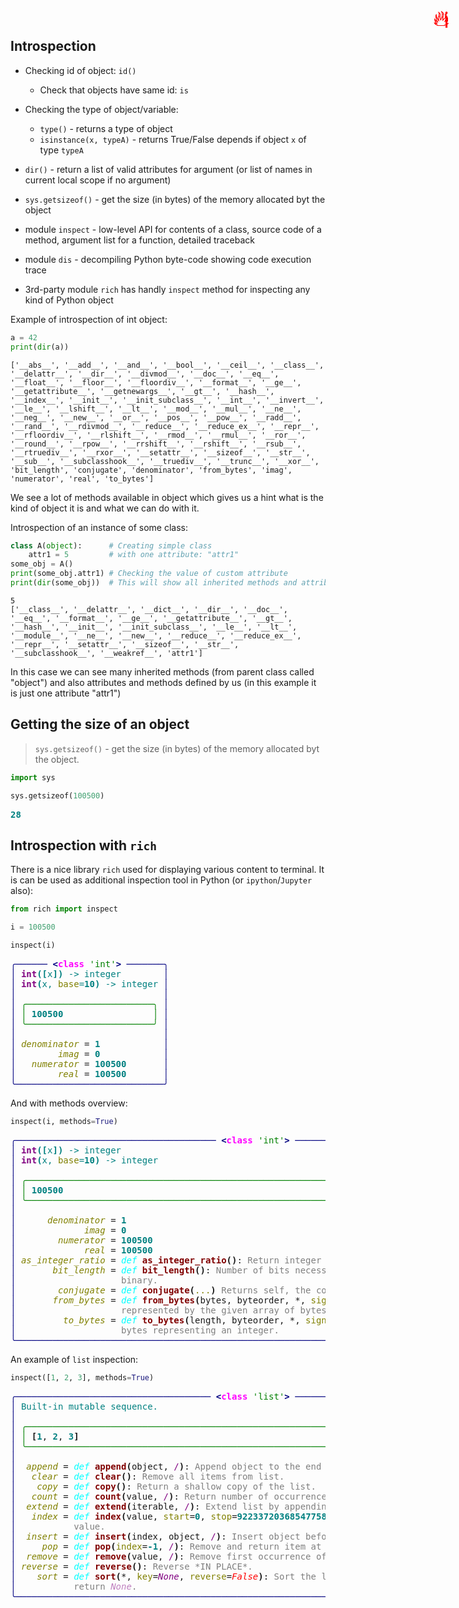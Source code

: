 ## Introspection

<span title="This is important" style="position: absolute; top: 25px; right: 30px; font-size: 250%; color:red">ℹ️</span>

* Checking id of object: `id()`
    * Check that objects have same id: `is`
* Checking the type of object/variable:
    * ```type()``` - returns a type of object
    * ```isinstance(x, typeA)``` - returns True/False depends if object ```x``` of type ```typeA```

* ```dir()``` - return a list of valid attributes for argument (or list of names in current local scope if no argument)
* `sys.getsizeof()` - get the size (in bytes) of the memory allocated byt the object
* module `inspect` - low-level API for contents of a class, source code of a method, argument list for a function, detailed traceback
* module `dis` - decompiling Python byte-code showing code execution trace
* 3rd-party module `rich` has handly `inspect` method for inspecting any kind of Python object

Example of introspection of int object:


```python
a = 42
print(dir(a))
```

    ['__abs__', '__add__', '__and__', '__bool__', '__ceil__', '__class__', '__delattr__', '__dir__', '__divmod__', '__doc__', '__eq__', '__float__', '__floor__', '__floordiv__', '__format__', '__ge__', '__getattribute__', '__getnewargs__', '__gt__', '__hash__', '__index__', '__init__', '__init_subclass__', '__int__', '__invert__', '__le__', '__lshift__', '__lt__', '__mod__', '__mul__', '__ne__', '__neg__', '__new__', '__or__', '__pos__', '__pow__', '__radd__', '__rand__', '__rdivmod__', '__reduce__', '__reduce_ex__', '__repr__', '__rfloordiv__', '__rlshift__', '__rmod__', '__rmul__', '__ror__', '__round__', '__rpow__', '__rrshift__', '__rshift__', '__rsub__', '__rtruediv__', '__rxor__', '__setattr__', '__sizeof__', '__str__', '__sub__', '__subclasshook__', '__truediv__', '__trunc__', '__xor__', 'bit_length', 'conjugate', 'denominator', 'from_bytes', 'imag', 'numerator', 'real', 'to_bytes']


We see a lot of methods available in object which gives us a hint what is the kind of object it is and what we can do with it.

Introspection of an instance of some class:


```python
class A(object):      # Creating simple class
    attr1 = 5         # with one attribute: "attr1"
some_obj = A()
print(some_obj.attr1) # Checking the value of custom attribute
print(dir(some_obj))  # This will show all inherited methods and attribute we created: "attr1"
```

    5
    ['__class__', '__delattr__', '__dict__', '__dir__', '__doc__', '__eq__', '__format__', '__ge__', '__getattribute__', '__gt__', '__hash__', '__init__', '__init_subclass__', '__le__', '__lt__', '__module__', '__ne__', '__new__', '__reduce__', '__reduce_ex__', '__repr__', '__setattr__', '__sizeof__', '__str__', '__subclasshook__', '__weakref__', 'attr1']


In this case we can see many inherited methods (from parent class called "object") and also attributes and methods defined by us (in this example it is just one attribute "attr1")

## Getting the size of an object

> `sys.getsizeof()` - get the size (in bytes) of the memory allocated byt the object.


```python
import sys

sys.getsizeof(100500)
```


<pre style="white-space:pre;overflow-x:auto;line-height:normal;font-family:Menlo,'DejaVu Sans Mono',consolas,'Courier New',monospace"><span style="color: #008080; text-decoration-color: #008080; font-weight: bold">28</span>
</pre>



## Introspection with `rich`

<span title="Advanced topic" style="position: absolute; top: 25px; right: 30px; font-size: 250%; color:red">🔥</span>

There is a nice library `rich` used for displaying various content to terminal. It is can be used as additional inspection tool in Python (or `ipython`/`Jupyter` also):



```python
from rich import inspect

i = 100500

inspect(i)
```


<pre style="white-space:pre;overflow-x:auto;line-height:normal;font-family:Menlo,'DejaVu Sans Mono',consolas,'Courier New',monospace"><span style="color: #000080; text-decoration-color: #000080">╭────── </span><span style="color: #000080; text-decoration-color: #000080; font-weight: bold">&lt;</span><span style="color: #ff00ff; text-decoration-color: #ff00ff; font-weight: bold">class</span><span style="color: #000000; text-decoration-color: #000000"> </span><span style="color: #008000; text-decoration-color: #008000">'int'</span><span style="color: #000080; text-decoration-color: #000080; font-weight: bold">&gt;</span><span style="color: #000080; text-decoration-color: #000080"> ───────╮</span>
<span style="color: #000080; text-decoration-color: #000080">│</span> <span style="color: #800080; text-decoration-color: #800080; font-weight: bold">int</span><span style="color: #008080; text-decoration-color: #008080; font-weight: bold">([</span><span style="color: #008080; text-decoration-color: #008080">x</span><span style="color: #008080; text-decoration-color: #008080; font-weight: bold">])</span><span style="color: #008080; text-decoration-color: #008080"> -&gt; integer</span>        <span style="color: #000080; text-decoration-color: #000080">│</span>
<span style="color: #000080; text-decoration-color: #000080">│</span> <span style="color: #800080; text-decoration-color: #800080; font-weight: bold">int</span><span style="color: #008080; text-decoration-color: #008080; font-weight: bold">(</span><span style="color: #008080; text-decoration-color: #008080">x, </span><span style="color: #808000; text-decoration-color: #808000">base</span><span style="color: #008080; text-decoration-color: #008080">=</span><span style="color: #008080; text-decoration-color: #008080; font-weight: bold">10</span><span style="color: #008080; text-decoration-color: #008080; font-weight: bold">)</span><span style="color: #008080; text-decoration-color: #008080"> -&gt; integer</span> <span style="color: #000080; text-decoration-color: #000080">│</span>
<span style="color: #000080; text-decoration-color: #000080">│</span>                            <span style="color: #000080; text-decoration-color: #000080">│</span>
<span style="color: #000080; text-decoration-color: #000080">│</span> <span style="color: #008000; text-decoration-color: #008000">╭────────────────────────╮</span> <span style="color: #000080; text-decoration-color: #000080">│</span>
<span style="color: #000080; text-decoration-color: #000080">│</span> <span style="color: #008000; text-decoration-color: #008000">│</span> <span style="color: #008080; text-decoration-color: #008080; font-weight: bold">100500</span>                 <span style="color: #008000; text-decoration-color: #008000">│</span> <span style="color: #000080; text-decoration-color: #000080">│</span>
<span style="color: #000080; text-decoration-color: #000080">│</span> <span style="color: #008000; text-decoration-color: #008000">╰────────────────────────╯</span> <span style="color: #000080; text-decoration-color: #000080">│</span>
<span style="color: #000080; text-decoration-color: #000080">│</span>                            <span style="color: #000080; text-decoration-color: #000080">│</span>
<span style="color: #000080; text-decoration-color: #000080">│</span> <span style="color: #808000; text-decoration-color: #808000; font-style: italic">denominator</span> = <span style="color: #008080; text-decoration-color: #008080; font-weight: bold">1</span>            <span style="color: #000080; text-decoration-color: #000080">│</span>
<span style="color: #000080; text-decoration-color: #000080">│</span>        <span style="color: #808000; text-decoration-color: #808000; font-style: italic">imag</span> = <span style="color: #008080; text-decoration-color: #008080; font-weight: bold">0</span>            <span style="color: #000080; text-decoration-color: #000080">│</span>
<span style="color: #000080; text-decoration-color: #000080">│</span>   <span style="color: #808000; text-decoration-color: #808000; font-style: italic">numerator</span> = <span style="color: #008080; text-decoration-color: #008080; font-weight: bold">100500</span>       <span style="color: #000080; text-decoration-color: #000080">│</span>
<span style="color: #000080; text-decoration-color: #000080">│</span>        <span style="color: #808000; text-decoration-color: #808000; font-style: italic">real</span> = <span style="color: #008080; text-decoration-color: #008080; font-weight: bold">100500</span>       <span style="color: #000080; text-decoration-color: #000080">│</span>
<span style="color: #000080; text-decoration-color: #000080">╰────────────────────────────╯</span>
</pre>



<span title="Advanced topic" style="position: absolute; top: 25px; right: 30px; font-size: 250%; color:red">🔥</span>

And with methods overview:


```python
inspect(i, methods=True)
```


<pre style="white-space:pre;overflow-x:auto;line-height:normal;font-family:Menlo,'DejaVu Sans Mono',consolas,'Courier New',monospace"><span style="color: #000080; text-decoration-color: #000080">╭────────────────────────────────────── </span><span style="color: #000080; text-decoration-color: #000080; font-weight: bold">&lt;</span><span style="color: #ff00ff; text-decoration-color: #ff00ff; font-weight: bold">class</span><span style="color: #000000; text-decoration-color: #000000"> </span><span style="color: #008000; text-decoration-color: #008000">'int'</span><span style="color: #000080; text-decoration-color: #000080; font-weight: bold">&gt;</span><span style="color: #000080; text-decoration-color: #000080"> ──────────────────────────────────────╮</span>
<span style="color: #000080; text-decoration-color: #000080">│</span> <span style="color: #800080; text-decoration-color: #800080; font-weight: bold">int</span><span style="color: #008080; text-decoration-color: #008080; font-weight: bold">([</span><span style="color: #008080; text-decoration-color: #008080">x</span><span style="color: #008080; text-decoration-color: #008080; font-weight: bold">])</span><span style="color: #008080; text-decoration-color: #008080"> -&gt; integer</span>                                                                       <span style="color: #000080; text-decoration-color: #000080">│</span>
<span style="color: #000080; text-decoration-color: #000080">│</span> <span style="color: #800080; text-decoration-color: #800080; font-weight: bold">int</span><span style="color: #008080; text-decoration-color: #008080; font-weight: bold">(</span><span style="color: #008080; text-decoration-color: #008080">x, </span><span style="color: #808000; text-decoration-color: #808000">base</span><span style="color: #008080; text-decoration-color: #008080">=</span><span style="color: #008080; text-decoration-color: #008080; font-weight: bold">10</span><span style="color: #008080; text-decoration-color: #008080; font-weight: bold">)</span><span style="color: #008080; text-decoration-color: #008080"> -&gt; integer</span>                                                                <span style="color: #000080; text-decoration-color: #000080">│</span>
<span style="color: #000080; text-decoration-color: #000080">│</span>                                                                                           <span style="color: #000080; text-decoration-color: #000080">│</span>
<span style="color: #000080; text-decoration-color: #000080">│</span> <span style="color: #008000; text-decoration-color: #008000">╭───────────────────────────────────────────────────────────────────────────────────────╮</span> <span style="color: #000080; text-decoration-color: #000080">│</span>
<span style="color: #000080; text-decoration-color: #000080">│</span> <span style="color: #008000; text-decoration-color: #008000">│</span> <span style="color: #008080; text-decoration-color: #008080; font-weight: bold">100500</span>                                                                                <span style="color: #008000; text-decoration-color: #008000">│</span> <span style="color: #000080; text-decoration-color: #000080">│</span>
<span style="color: #000080; text-decoration-color: #000080">│</span> <span style="color: #008000; text-decoration-color: #008000">╰───────────────────────────────────────────────────────────────────────────────────────╯</span> <span style="color: #000080; text-decoration-color: #000080">│</span>
<span style="color: #000080; text-decoration-color: #000080">│</span>                                                                                           <span style="color: #000080; text-decoration-color: #000080">│</span>
<span style="color: #000080; text-decoration-color: #000080">│</span>      <span style="color: #808000; text-decoration-color: #808000; font-style: italic">denominator</span> = <span style="color: #008080; text-decoration-color: #008080; font-weight: bold">1</span>                                                                      <span style="color: #000080; text-decoration-color: #000080">│</span>
<span style="color: #000080; text-decoration-color: #000080">│</span>             <span style="color: #808000; text-decoration-color: #808000; font-style: italic">imag</span> = <span style="color: #008080; text-decoration-color: #008080; font-weight: bold">0</span>                                                                      <span style="color: #000080; text-decoration-color: #000080">│</span>
<span style="color: #000080; text-decoration-color: #000080">│</span>        <span style="color: #808000; text-decoration-color: #808000; font-style: italic">numerator</span> = <span style="color: #008080; text-decoration-color: #008080; font-weight: bold">100500</span>                                                                 <span style="color: #000080; text-decoration-color: #000080">│</span>
<span style="color: #000080; text-decoration-color: #000080">│</span>             <span style="color: #808000; text-decoration-color: #808000; font-style: italic">real</span> = <span style="color: #008080; text-decoration-color: #008080; font-weight: bold">100500</span>                                                                 <span style="color: #000080; text-decoration-color: #000080">│</span>
<span style="color: #000080; text-decoration-color: #000080">│</span> <span style="color: #808000; text-decoration-color: #808000; font-style: italic">as_integer_ratio</span> = <span style="color: #00ffff; text-decoration-color: #00ffff; font-style: italic">def </span><span style="color: #800000; text-decoration-color: #800000; font-weight: bold">as_integer_ratio</span><span style="font-weight: bold">()</span>: <span style="color: #7f7f7f; text-decoration-color: #7f7f7f">Return integer ratio.</span>                          <span style="color: #000080; text-decoration-color: #000080">│</span>
<span style="color: #000080; text-decoration-color: #000080">│</span>       <span style="color: #808000; text-decoration-color: #808000; font-style: italic">bit_length</span> = <span style="color: #00ffff; text-decoration-color: #00ffff; font-style: italic">def </span><span style="color: #800000; text-decoration-color: #800000; font-weight: bold">bit_length</span><span style="font-weight: bold">()</span>: <span style="color: #7f7f7f; text-decoration-color: #7f7f7f">Number of bits necessary to represent self in </span>       <span style="color: #000080; text-decoration-color: #000080">│</span>
<span style="color: #000080; text-decoration-color: #000080">│</span>                    <span style="color: #7f7f7f; text-decoration-color: #7f7f7f">binary.</span>                                                                <span style="color: #000080; text-decoration-color: #000080">│</span>
<span style="color: #000080; text-decoration-color: #000080">│</span>        <span style="color: #808000; text-decoration-color: #808000; font-style: italic">conjugate</span> = <span style="color: #00ffff; text-decoration-color: #00ffff; font-style: italic">def </span><span style="color: #800000; text-decoration-color: #800000; font-weight: bold">conjugate</span><span style="font-weight: bold">(</span><span style="color: #808000; text-decoration-color: #808000">...</span><span style="font-weight: bold">)</span> <span style="color: #7f7f7f; text-decoration-color: #7f7f7f">Returns self, the complex conjugate of any int.</span>     <span style="color: #000080; text-decoration-color: #000080">│</span>
<span style="color: #000080; text-decoration-color: #000080">│</span>       <span style="color: #808000; text-decoration-color: #808000; font-style: italic">from_bytes</span> = <span style="color: #00ffff; text-decoration-color: #00ffff; font-style: italic">def </span><span style="color: #800000; text-decoration-color: #800000; font-weight: bold">from_bytes</span><span style="font-weight: bold">(</span>bytes, byteorder, *, <span style="color: #808000; text-decoration-color: #808000">signed</span>=<span style="color: #ff0000; text-decoration-color: #ff0000; font-style: italic">False</span><span style="font-weight: bold">)</span>: <span style="color: #7f7f7f; text-decoration-color: #7f7f7f">Return the integer </span> <span style="color: #000080; text-decoration-color: #000080">│</span>
<span style="color: #000080; text-decoration-color: #000080">│</span>                    <span style="color: #7f7f7f; text-decoration-color: #7f7f7f">represented by the given array of bytes.</span>                               <span style="color: #000080; text-decoration-color: #000080">│</span>
<span style="color: #000080; text-decoration-color: #000080">│</span>         <span style="color: #808000; text-decoration-color: #808000; font-style: italic">to_bytes</span> = <span style="color: #00ffff; text-decoration-color: #00ffff; font-style: italic">def </span><span style="color: #800000; text-decoration-color: #800000; font-weight: bold">to_bytes</span><span style="font-weight: bold">(</span>length, byteorder, *, <span style="color: #808000; text-decoration-color: #808000">signed</span>=<span style="color: #ff0000; text-decoration-color: #ff0000; font-style: italic">False</span><span style="font-weight: bold">)</span>: <span style="color: #7f7f7f; text-decoration-color: #7f7f7f">Return an array of </span>  <span style="color: #000080; text-decoration-color: #000080">│</span>
<span style="color: #000080; text-decoration-color: #000080">│</span>                    <span style="color: #7f7f7f; text-decoration-color: #7f7f7f">bytes representing an integer.</span>                                         <span style="color: #000080; text-decoration-color: #000080">│</span>
<span style="color: #000080; text-decoration-color: #000080">╰───────────────────────────────────────────────────────────────────────────────────────────╯</span>
</pre>



<span title="Advanced topic" style="position: absolute; top: 25px; right: 30px; font-size: 250%; color:red">🔥</span>

An example of `list` inspection:


```python
inspect([1, 2, 3], methods=True)
```


<pre style="white-space:pre;overflow-x:auto;line-height:normal;font-family:Menlo,'DejaVu Sans Mono',consolas,'Courier New',monospace"><span style="color: #000080; text-decoration-color: #000080">╭───────────────────────────────────── </span><span style="color: #000080; text-decoration-color: #000080; font-weight: bold">&lt;</span><span style="color: #ff00ff; text-decoration-color: #ff00ff; font-weight: bold">class</span><span style="color: #000000; text-decoration-color: #000000"> </span><span style="color: #008000; text-decoration-color: #008000">'list'</span><span style="color: #000080; text-decoration-color: #000080; font-weight: bold">&gt;</span><span style="color: #000080; text-decoration-color: #000080"> ──────────────────────────────────────╮</span>
<span style="color: #000080; text-decoration-color: #000080">│</span> <span style="color: #008080; text-decoration-color: #008080">Built-in mutable sequence.</span>                                                                <span style="color: #000080; text-decoration-color: #000080">│</span>
<span style="color: #000080; text-decoration-color: #000080">│</span>                                                                                           <span style="color: #000080; text-decoration-color: #000080">│</span>
<span style="color: #000080; text-decoration-color: #000080">│</span> <span style="color: #008000; text-decoration-color: #008000">╭───────────────────────────────────────────────────────────────────────────────────────╮</span> <span style="color: #000080; text-decoration-color: #000080">│</span>
<span style="color: #000080; text-decoration-color: #000080">│</span> <span style="color: #008000; text-decoration-color: #008000">│</span> <span style="font-weight: bold">[</span><span style="color: #008080; text-decoration-color: #008080; font-weight: bold">1</span>, <span style="color: #008080; text-decoration-color: #008080; font-weight: bold">2</span>, <span style="color: #008080; text-decoration-color: #008080; font-weight: bold">3</span><span style="font-weight: bold">]</span>                                                                             <span style="color: #008000; text-decoration-color: #008000">│</span> <span style="color: #000080; text-decoration-color: #000080">│</span>
<span style="color: #000080; text-decoration-color: #000080">│</span> <span style="color: #008000; text-decoration-color: #008000">╰───────────────────────────────────────────────────────────────────────────────────────╯</span> <span style="color: #000080; text-decoration-color: #000080">│</span>
<span style="color: #000080; text-decoration-color: #000080">│</span>                                                                                           <span style="color: #000080; text-decoration-color: #000080">│</span>
<span style="color: #000080; text-decoration-color: #000080">│</span>  <span style="color: #808000; text-decoration-color: #808000; font-style: italic">append</span> = <span style="color: #00ffff; text-decoration-color: #00ffff; font-style: italic">def </span><span style="color: #800000; text-decoration-color: #800000; font-weight: bold">append</span><span style="font-weight: bold">(</span>object, <span style="color: #800080; text-decoration-color: #800080">/</span><span style="font-weight: bold">)</span>: <span style="color: #7f7f7f; text-decoration-color: #7f7f7f">Append object to the end of the list.</span>                    <span style="color: #000080; text-decoration-color: #000080">│</span>
<span style="color: #000080; text-decoration-color: #000080">│</span>   <span style="color: #808000; text-decoration-color: #808000; font-style: italic">clear</span> = <span style="color: #00ffff; text-decoration-color: #00ffff; font-style: italic">def </span><span style="color: #800000; text-decoration-color: #800000; font-weight: bold">clear</span><span style="font-weight: bold">()</span>: <span style="color: #7f7f7f; text-decoration-color: #7f7f7f">Remove all items from list.</span>                                        <span style="color: #000080; text-decoration-color: #000080">│</span>
<span style="color: #000080; text-decoration-color: #000080">│</span>    <span style="color: #808000; text-decoration-color: #808000; font-style: italic">copy</span> = <span style="color: #00ffff; text-decoration-color: #00ffff; font-style: italic">def </span><span style="color: #800000; text-decoration-color: #800000; font-weight: bold">copy</span><span style="font-weight: bold">()</span>: <span style="color: #7f7f7f; text-decoration-color: #7f7f7f">Return a shallow copy of the list.</span>                                  <span style="color: #000080; text-decoration-color: #000080">│</span>
<span style="color: #000080; text-decoration-color: #000080">│</span>   <span style="color: #808000; text-decoration-color: #808000; font-style: italic">count</span> = <span style="color: #00ffff; text-decoration-color: #00ffff; font-style: italic">def </span><span style="color: #800000; text-decoration-color: #800000; font-weight: bold">count</span><span style="font-weight: bold">(</span>value, <span style="color: #800080; text-decoration-color: #800080">/</span><span style="font-weight: bold">)</span>: <span style="color: #7f7f7f; text-decoration-color: #7f7f7f">Return number of occurrences of value.</span>                     <span style="color: #000080; text-decoration-color: #000080">│</span>
<span style="color: #000080; text-decoration-color: #000080">│</span>  <span style="color: #808000; text-decoration-color: #808000; font-style: italic">extend</span> = <span style="color: #00ffff; text-decoration-color: #00ffff; font-style: italic">def </span><span style="color: #800000; text-decoration-color: #800000; font-weight: bold">extend</span><span style="font-weight: bold">(</span>iterable, <span style="color: #800080; text-decoration-color: #800080">/</span><span style="font-weight: bold">)</span>: <span style="color: #7f7f7f; text-decoration-color: #7f7f7f">Extend list by appending elements from the iterable.</span>   <span style="color: #000080; text-decoration-color: #000080">│</span>
<span style="color: #000080; text-decoration-color: #000080">│</span>   <span style="color: #808000; text-decoration-color: #808000; font-style: italic">index</span> = <span style="color: #00ffff; text-decoration-color: #00ffff; font-style: italic">def </span><span style="color: #800000; text-decoration-color: #800000; font-weight: bold">index</span><span style="font-weight: bold">(</span>value, <span style="color: #808000; text-decoration-color: #808000">start</span>=<span style="color: #008080; text-decoration-color: #008080; font-weight: bold">0</span>, <span style="color: #808000; text-decoration-color: #808000">stop</span>=<span style="color: #008080; text-decoration-color: #008080; font-weight: bold">9223372036854775807</span>, <span style="color: #800080; text-decoration-color: #800080">/</span><span style="font-weight: bold">)</span>: <span style="color: #7f7f7f; text-decoration-color: #7f7f7f">Return first index of </span>  <span style="color: #000080; text-decoration-color: #000080">│</span>
<span style="color: #000080; text-decoration-color: #000080">│</span>           <span style="color: #7f7f7f; text-decoration-color: #7f7f7f">value.</span>                                                                          <span style="color: #000080; text-decoration-color: #000080">│</span>
<span style="color: #000080; text-decoration-color: #000080">│</span>  <span style="color: #808000; text-decoration-color: #808000; font-style: italic">insert</span> = <span style="color: #00ffff; text-decoration-color: #00ffff; font-style: italic">def </span><span style="color: #800000; text-decoration-color: #800000; font-weight: bold">insert</span><span style="font-weight: bold">(</span>index, object, <span style="color: #800080; text-decoration-color: #800080">/</span><span style="font-weight: bold">)</span>: <span style="color: #7f7f7f; text-decoration-color: #7f7f7f">Insert object before index.</span>                       <span style="color: #000080; text-decoration-color: #000080">│</span>
<span style="color: #000080; text-decoration-color: #000080">│</span>     <span style="color: #808000; text-decoration-color: #808000; font-style: italic">pop</span> = <span style="color: #00ffff; text-decoration-color: #00ffff; font-style: italic">def </span><span style="color: #800000; text-decoration-color: #800000; font-weight: bold">pop</span><span style="font-weight: bold">(</span><span style="color: #808000; text-decoration-color: #808000">index</span>=<span style="color: #008080; text-decoration-color: #008080; font-weight: bold">-1</span>, <span style="color: #800080; text-decoration-color: #800080">/</span><span style="font-weight: bold">)</span>: <span style="color: #7f7f7f; text-decoration-color: #7f7f7f">Remove and return item at index </span><span style="color: #7f7f7f; text-decoration-color: #7f7f7f; font-weight: bold">(</span><span style="color: #7f7f7f; text-decoration-color: #7f7f7f">default last</span><span style="color: #7f7f7f; text-decoration-color: #7f7f7f; font-weight: bold">)</span><span style="color: #7f7f7f; text-decoration-color: #7f7f7f">.</span>           <span style="color: #000080; text-decoration-color: #000080">│</span>
<span style="color: #000080; text-decoration-color: #000080">│</span>  <span style="color: #808000; text-decoration-color: #808000; font-style: italic">remove</span> = <span style="color: #00ffff; text-decoration-color: #00ffff; font-style: italic">def </span><span style="color: #800000; text-decoration-color: #800000; font-weight: bold">remove</span><span style="font-weight: bold">(</span>value, <span style="color: #800080; text-decoration-color: #800080">/</span><span style="font-weight: bold">)</span>: <span style="color: #7f7f7f; text-decoration-color: #7f7f7f">Remove first occurrence of value.</span>                         <span style="color: #000080; text-decoration-color: #000080">│</span>
<span style="color: #000080; text-decoration-color: #000080">│</span> <span style="color: #808000; text-decoration-color: #808000; font-style: italic">reverse</span> = <span style="color: #00ffff; text-decoration-color: #00ffff; font-style: italic">def </span><span style="color: #800000; text-decoration-color: #800000; font-weight: bold">reverse</span><span style="font-weight: bold">()</span>: <span style="color: #7f7f7f; text-decoration-color: #7f7f7f">Reverse *IN PLACE*.</span>                                              <span style="color: #000080; text-decoration-color: #000080">│</span>
<span style="color: #000080; text-decoration-color: #000080">│</span>    <span style="color: #808000; text-decoration-color: #808000; font-style: italic">sort</span> = <span style="color: #00ffff; text-decoration-color: #00ffff; font-style: italic">def </span><span style="color: #800000; text-decoration-color: #800000; font-weight: bold">sort</span><span style="font-weight: bold">(</span>*, <span style="color: #808000; text-decoration-color: #808000">key</span>=<span style="color: #800080; text-decoration-color: #800080; font-style: italic">None</span>, <span style="color: #808000; text-decoration-color: #808000">reverse</span>=<span style="color: #ff0000; text-decoration-color: #ff0000; font-style: italic">False</span><span style="font-weight: bold">)</span>: <span style="color: #7f7f7f; text-decoration-color: #7f7f7f">Sort the list in ascending order and </span>     <span style="color: #000080; text-decoration-color: #000080">│</span>
<span style="color: #000080; text-decoration-color: #000080">│</span>           <span style="color: #7f7f7f; text-decoration-color: #7f7f7f">return </span><span style="color: #bf7fbf; text-decoration-color: #bf7fbf; font-style: italic">None</span><span style="color: #7f7f7f; text-decoration-color: #7f7f7f">.</span>                                                                    <span style="color: #000080; text-decoration-color: #000080">│</span>
<span style="color: #000080; text-decoration-color: #000080">╰───────────────────────────────────────────────────────────────────────────────────────────╯</span>
</pre>